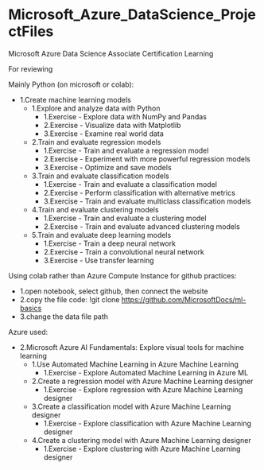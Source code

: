# Microsoft_Azure_DataScience_ProjectFiles
Microsoft Azure Data Science Associate Certification Learning

For reviewing 

Mainly Python (on microsoft or colab):
- 1.Create machine learning models
  - 1.Explore and analyze data with Python
    - 1.Exercise - Explore data with NumPy and Pandas
    - 2.Exercise - Visualize data with Matplotlib
    - 3.Exercise - Examine real world data
  - 2.Train and evaluate regression models
    - 1.Exercise - Train and evaluate a regression model
    - 2.Exercise - Experiment with more powerful regression models
    - 3.Exercise - Optimize and save models
  - 3.Train and evaluate classification models
    - 1.Exercise - Train and evaluate a classification model
    - 2.Exercise - Perform classification with alternative metrics
    - 3.Exercise - Train and evaluate multiclass classification models
  - 4.Train and evaluate clustering models
    - 1.Exercise - Train and evaluate a clustering model
    - 2.Exercise - Train and evaluate advanced clustering models
  - 5.Train and evaluate deep learning models
    - 1.Exercise - Train a deep neural network
    - 2.Exercise - Train a convolutional neural network
    - 3.Exercise - Use transfer learning
 
 
 Using colab rather than Azure Compute Instance for github practices:
   - 1.open notebook, select github, then connect the website
   - 2.copy the file code: !git clone https://github.com/MicrosoftDocs/ml-basics
   - 3.change the data file path


Azure used:
- 2.Microsoft Azure AI Fundamentals: Explore visual tools for machine learning
   - 1.Use Automated Machine Learning in Azure Machine Learning
     - 1.Exercise - Explore Automated Machine Learning in Azure ML
   - 2.Create a regression model with Azure Machine Learning designer
     - 1.Exercise - Explore regression with Azure Machine Learning designer
   - 3.Create a classification model with Azure Machine Learning designer
     - 1.Exercise - Explore classification with Azure Machine Learning designer
   - 4.Create a clustering model with Azure Machine Learning designer
     - 1.Exercise - Explore clustering with Azure Machine Learning designer













